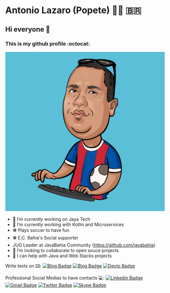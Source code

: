 # Antonio Lazaro (Popete) :man_technologist: :brazil:
## Hi everyone 👋 
### This is my github profile :octocat:

![profile picture](Antonio.jpg)

- 🔭 I’m currently working on Jaya Tech
- 🌱 I’m currently working with Kotlin and Microservices
- :soccer: Plays soccer to have fun
- :soccer: E.C. Bahia's Social supporter
- JUG Leader at JavaBahia Community (https://github.com/javabahia)
- 👯 I’m looking to collaborate to open souce projects
- 🤔 I can help with Java and Web Stacks projects

Write texts on :keyboard::
[![Blog Badge](https://img.shields.io/badge/Blog-antoniolazaro.dev-black)](https://antoniolazaro.dev)
[![Blog Badge](https://img.shields.io/badge/Blog-javabahia.github.io-black)](https://javabahia.github.io)
[![Devto Badge](https://img.shields.io/badge/Devto-dev.to/antonio_lazaro-black)](https://dev.to/antonio_lazaro/)

Professional Social Medias to have contacts :computer::
[![Linkedin Badge](https://img.shields.io/badge/-LinkedIn-blue?style=flat-square&logo=Linkedin&logoColor=white&link=https://www.linkedin.com/in/antonio-lazaro-carvalho/)](https://www.linkedin.com/in/antonio-lazaro-carvalho/)
[![Gmail Badge](https://img.shields.io/badge/-Gmail-c14438?style=flat-square&logo=Gmail&logoColor=white&link=mailto:antonio.lazaro@gmail.com)](mailto:antonio.lazaro@gmail.com)
[![Twitter Badge](https://img.shields.io/badge/-Twitter-blue?style=flat-square&logo=Twitter&logoColor=white&link=https://twitter.com/antonio_lazaro)](https://twitter.com/antonio_lazaro)
[![Skype Badge](https://img.shields.io/badge/-Skype-blue?style=flat-square&logo=Skype&logoColor=white&link=@alazaro.carvalho)](@alazaro.carvalho)


